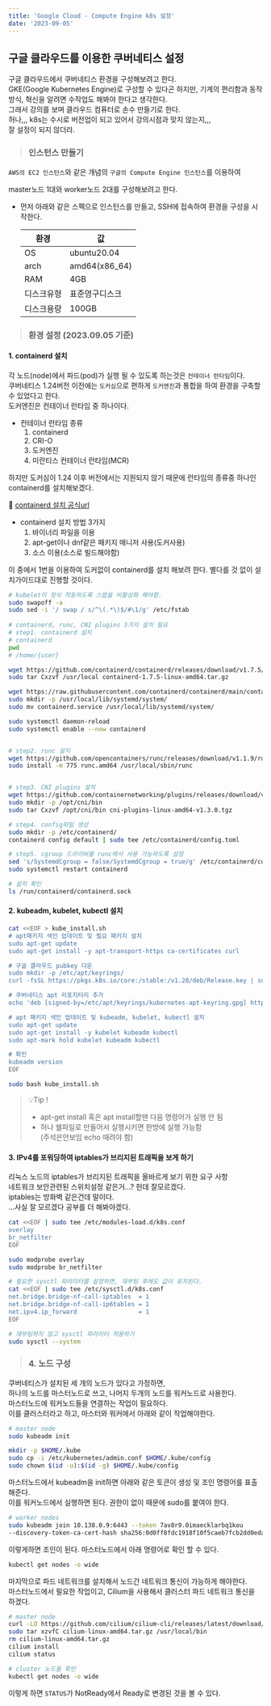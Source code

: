 ```yaml
---
title: 'Google Cloud - Compute Engine k8s 설정'
date: '2023-09-05'
---
```


## 구글 클라우드를 이용한 쿠버네티스 설정
구글 클라우드에서 쿠버네티스 환경을 구성해보려고 한다.   
GKE(Google Kubernetes Engine)로 구성할 수 있다곤 하지만, 기계의 편리함과 동작방식, 혁신을 알려면 수작업도 해봐야 한다고 생각한다.   
그래서 강의를 보며 클라우드 컴퓨터로 손수 만들기로 한다.   
허나,,, k8s는 수시로 버전업이 되고 있어서 강의시점과 맞지 않는지,,,    
잘 설정이 되지 않더라.

> ### 인스턴스 만들기

`AWS의 EC2 인스턴스`와 같은 개념의 `구글의 Compute Engine 인스턴스`를 이용하여

master노드 1대와 worker노드 2대를 구성해보려고 한다.

- 먼저 아래와 같은 스펙으로 인스턴스를 만들고, SSH에 접속하여 환경을 구성을 시작한다.

    | 환경    | 값             |
    |-------|---------------|
    | OS    | ubuntu20.04   |
    | arch  | amd64(x86_64) |
    | RAM   | 4GB           |
    | 디스크유형 | 표준영구디스크       |
    | 디스크용량 | 100GB         |

> ### 환경 설정 (2023.09.05 기준)
#### 1. containerd 설치
각 노드(node)에서 파드(pod)가 실행 될 수 있도록 하는것은 `컨테이너 런타임`이다.   
쿠버네티스 1.24버전 이전에는 `도커심`으로 편하게 `도커엔진`과 통합을 하여 환경을 구축할 수 있었다고 한다.   
도커엔진은 컨테이너 런타임 중 하나이다.

* 컨테이너 런타임 종류
  1. containerd
  2. CRI-O
  3. 도커엔진
  4. 미란티스 컨테이너 런타임(MCR)

하지만 도커심이 1.24 이후 버전에서는 지원되지 않기 때문에 런타임의 종류중 하나인 containerd를 설치해보겠다.

🔗 [containerd 설치 공식url](https://github.com/containerd/containerd/blob/main/docs/getting-started.md)

* containerd 설치 방법 3가지
  1. 바이너리 파일을 이용
  2. apt-get이나 dnf같은 패키지 매니저 사용(도커사용)
  3. 소스 이용(소스로 빌드해야함)

이 중에서 1번을 이용하여 도커없이 containerd를 설치 해보려 한다. 별다를 것 없이 설치가이드대로 진행할 것이다.


```bash
# kubelet이 정삭 작동하도록 스왑을 비활성화 해야함.
sudo swapoff -a
sudo sed -i '/ swap / s/^\(.*\)$/#\1/g' /etc/fstab
 
# containerd, runc, CNI plugins 3가지 설치 필요
# step1. containerd 설치
# containerd  
pwd
# /home/{user}

wget https://github.com/containerd/containerd/releases/download/v1.7.5/containerd-1.7.5-linux-amd64.tar.gz
sudo tar Cxzvf /usr/local containerd-1.7.5-linux-amd64.tar.gz

wget https://raw.githubusercontent.com/containerd/containerd/main/containerd.service
sudo mkdir -p /usr/local/lib/systemd/system/
sudo mv containerd.service /usr/local/lib/systemd/system/

sudo systemctl daemon-reload
sudo systemctl enable --now containerd


# step2. runc 설치
wget https://github.com/opencontainers/runc/releases/download/v1.1.9/runc.amd64
sudo install -m 775 runc.amd64 /usr/local/sbin/runc


# step3. CNI plugins 설치
wget https://github.com/containernetworking/plugins/releases/download/v1.3.0/cni-plugins-linux-amd64-v1.3.0.tgz
sudo mkdir -p /opt/cni/bin
sudo tar Cxzvf /opt/cni/bin cni-plugins-linux-amd64-v1.3.0.tgz

# step4. config파일 생성
sudo mkdir -p /etc/containerd/
containerd config default | sudo tee /etc/containerd/config.toml

# step5. cgroup 드라이버를 runc에서 사용 가능하도록 설정
sed 's/SystemdCgroup = false/SystemdCgroup = true/g' /etc/containerd/config.toml | sudo tee /etc/containerd/config.toml
sudo systemctl restart containerd

# 설치 확인
ls /run/containerd/containerd.sock


```

#### 2. kubeadm, kubelet, kubectl 설치
```bash
cat <<EOF > kube_install.sh
# apt패키지 색인 업데이트 및 필요 패키지 설치
sudo apt-get update
sudo apt-get install -y apt-transport-https ca-certificates curl

# 구글 클라우드 pubkey 다운
sudo mkdir -p /etc/apt/keyrings/ 
curl -fsSL https://pkgs.k8s.io/core:/stable:/v1.28/deb/Release.key | sudo gpg --dearmor -o /etc/apt/keyrings/kubernetes-apt-keyring.gpg

# 쿠버네티스 apt 리포지터리 추가
echo 'deb [signed-by=/etc/apt/keyrings/kubernetes-apt-keyring.gpg] https://pkgs.k8s.io/core:/stable:/v1.28/deb/ /' | sudo tee /etc/apt/sources.list.d/kubernetes.list

# apt 패키지 색인 업데이트 및 kubeadm, kubelet, kubectl 설치
sudo apt-get update
sudo apt-get install -y kubelet kubeadm kubectl
sudo apt-mark hold kubelet kubeadm kubectl

# 확인
kubeadm version
EOF

sudo bash kube_install.sh

```

> 💡Tip !
> * apt-get install 혹은 apt install할땐 다음 명령어가 실행 안 됨
> * 허나 쉘파일로 만들어서 실행시키면 한방에 실행 가능함   
> (주석은안보임 echo 때려야 함)


#### 3. IPv4를 포워딩하여 iptables가 브리지된 트래픽을 보게 하기

리눅스 노드의 iptables가 브리지된 트래픽을 올바르게 보기 위한 요구 사항   
네트워크 보안관련된 스위치설정 같은거...? 헌데 잘모르겠다.   
iptables는 방화벽 같은건데 말이다.   
...사실 잘 모르겠다 공부를 더 해봐야겠다.    

```bash
cat <<EOF | sudo tee /etc/modules-load.d/k8s.conf
overlay
br_netfilter
EOF

sudo modprobe overlay
sudo modprobe br_netfilter

# 필요한 sysctl 파라미터를 설정하면, 재부팅 후에도 값이 유지된다.
cat <<EOF | sudo tee /etc/sysctl.d/k8s.conf
net.bridge.bridge-nf-call-iptables  = 1
net.bridge.bridge-nf-call-ip6tables = 1
net.ipv4.ip_forward                 = 1
EOF

# 재부팅하지 않고 sysctl 파라미터 적용하기
sudo sysctl --system
```

> ### 4. 노드 구성
쿠버네티스가 설치된 세 개의 노드가 있다고 가정하면,   
하나의 노드를 마스터노드로 쓰고, 나머지 두개의 노드를 워커노드로 사용한다.    
마스터노드에 워커노드들을 연결하는 작업이 필요하다.   
이를 클러스터라고 하고, 마스터와 워커에서 아래와 같이 작업해야한다.
```bash
# master node
sudo kubeadm init

mkdir -p $HOME/.kube
sudo cp -i /etc/kubernetes/admin.conf $HOME/.kube/config
sudo chown $(id -u):$(id -g) $HOME/.kube/config
```

마스터노드에서 kubeadm을 init하면 아래와 같은 토큰이 생성 및 조인 명령어를 표출해준다.   
이를 워커노드에서 실행하면 된다. 권한이 없이 때문에 sudo를 붙여야 한다.
```bash
# worker nodes
sudo kubeadm join 10.138.0.9:6443 --token 7av8r9.0imaecklarbq1kou         
--discovery-token-ca-cert-hash sha256:0d0ff8fdc1918f10f5caeb7fcb2dd0edaaba92b705cb9d16058f8ca56a2c514e
```
이렇게하면 조인이 된다. 마스터노드에서 아래 명령어로 확인 할 수 있다.
```bash
kubectl get nodes -o wide
```
마지막으로 파드 네트워크를 설치해서 노드간 네트워크 통신이 가능하게 해야한다.   
마스터노드에서 필요한 작업이고, Cilium을 사용해서 클러스터 파드 네트워크 통신을 하겠다.
```bash
# master node
curl -LO https://github.com/cilium/cilium-cli/releases/latest/download/cilium-linux-amd64.tar.gz
sudo tar xzvfC cilium-linux-amd64.tar.gz /usr/local/bin
rm cilium-linux-amd64.tar.gz
cilium install
cilium status

# cluster 노드들 확인
kubectl get nodes -o wide
```
이렇게 하면 `STATUS`가 NotReady에서 Ready로 변경된 것을 볼 수 있다.




      